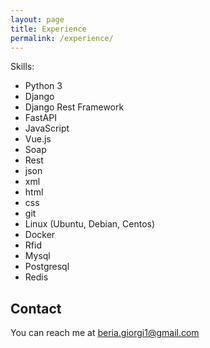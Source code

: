```yaml
---
layout: page
title: Experience
permalink: /experience/
---
```

Skills:
- Python 3
- Django
- Django Rest Framework
- FastAPI
- JavaScript
- Vue.js
- Soap
- Rest
- json
- xml
- html
- css
- git
- Linux (Ubuntu, Debian, Centos)
- Docker
- Rfid
- Mysql
- Postgresql
- Redis

## Contact
You can reach me at [beria.giorgi1@gmail.com]()
